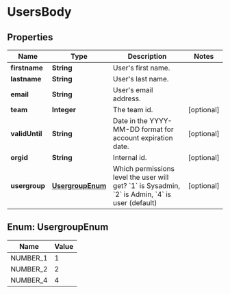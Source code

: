 # UsersBody

## Properties
Name | Type | Description | Notes
------------ | ------------- | ------------- | -------------
**firstname** | **String** | User&#x27;s first name. | 
**lastname** | **String** | User&#x27;s last name. | 
**email** | **String** | User&#x27;s email address. | 
**team** | **Integer** | The team id. |  [optional]
**validUntil** | **String** | Date in the YYYY-MM-DD format for account expiration date. |  [optional]
**orgid** | **String** | Internal id. |  [optional]
**usergroup** | [**UsergroupEnum**](#UsergroupEnum) | Which permissions level the user will get? &#x60;1&#x60; is Sysadmin, &#x60;2&#x60; is Admin, &#x60;4&#x60; is user (default) |  [optional]

<a name="UsergroupEnum"></a>
## Enum: UsergroupEnum
Name | Value
---- | -----
NUMBER_1 | 1
NUMBER_2 | 2
NUMBER_4 | 4
